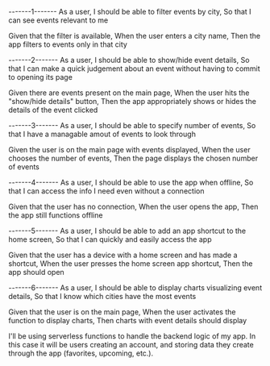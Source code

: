 -------1-------
As a user,
I should be able to filter events by city,
So that I can see events relevant to me

Given that the filter is available,
When the user enters a city name,
Then the app filters to events only in that city

-------2-------
As a user,
I should be able to show/hide event details,
So that I can make a quick judgement about an event without having to commit to opening its page

Given there are events present on the main page,
When the user hits the "show/hide details" button,
Then the app appropriately shows or hides the details of the event clicked

-------3-------
As a user,
I should be able to specify number of events,
So that I have a managable amout of events to look through

Given the user is on the main page with events displayed,
When the user chooses the number of events,
Then the page displays the chosen number of events

-------4-------
As a user,
I should be able to use the app when offline,
So that I can access the info I need even without a connection

Given that the user has no connection,
When the user opens the app,
Then the app still functions offline

-------5-------
As a user,
I should be able to add an app shortcut to the home screen,
So that I can quickly and easily access the app

Given that the user has a device with a home screen and has made a shortcut,
When the user presses the home screen app shortcut,
Then the app should open

-------6-------
As a user,
I should be able to display charts visualizing event details,
So that I know which cities have the most events

Given that the user is on the main page,
When the user activates the function to display charts,
Then charts with event details should display

I'll be using serverless functions to handle the backend logic of my app.
In this case it will be users creating an account, and storing data they create through the app (favorites, upcoming, etc.).